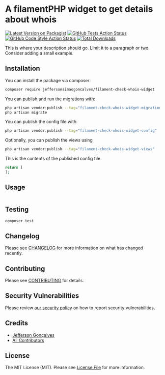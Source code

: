 # A filamentPHP widget to get details about whois

[![Latest Version on Packagist](https://img.shields.io/packagist/v/jeffersonsimaogoncalves/filament-check-whois-widget.svg?style=flat-square)](https://packagist.org/packages/jeffersonsimaogoncalves/filament-check-whois-widget)
[![GitHub Tests Action Status](https://img.shields.io/github/actions/workflow/status/jeffersonsimaogoncalves/filament-check-whois-widget/run-tests.yml?branch=main&label=tests&style=flat-square)](https://github.com/jeffersonsimaogoncalves/filament-check-whois-widget/actions?query=workflow%3Arun-tests+branch%3Amain)
[![GitHub Code Style Action Status](https://img.shields.io/github/actions/workflow/status/jeffersonsimaogoncalves/filament-check-whois-widget/fix-php-code-style-issues.yml?branch=main&label=code%20style&style=flat-square)](https://github.com/jeffersonsimaogoncalves/filament-check-whois-widget/actions?query=workflow%3A"Fix+PHP+code+styling"+branch%3Amain)
[![Total Downloads](https://img.shields.io/packagist/dt/jeffersonsimaogoncalves/filament-check-whois-widget.svg?style=flat-square)](https://packagist.org/packages/jeffersonsimaogoncalves/filament-check-whois-widget)


This is where your description should go. Limit it to a paragraph or two. Consider adding a small example.

## Installation

You can install the package via composer:

```bash
composer require jeffersonsimaogoncalves/filament-check-whois-widget
```

You can publish and run the migrations with:

```bash
php artisan vendor:publish --tag="filament-check-whois-widget-migrations"
php artisan migrate
```

You can publish the config file with:

```bash
php artisan vendor:publish --tag="filament-check-whois-widget-config"
```

Optionally, you can publish the views using

```bash
php artisan vendor:publish --tag="filament-check-whois-widget-views"
```

This is the contents of the published config file:

```php
return [
];
```

## Usage

```php

```

## Testing

```bash
composer test
```

## Changelog

Please see [CHANGELOG](CHANGELOG.md) for more information on what has changed recently.

## Contributing

Please see [CONTRIBUTING](.github/CONTRIBUTING.md) for details.

## Security Vulnerabilities

Please review [our security policy](../../security/policy) on how to report security vulnerabilities.

## Credits

- [Jèfferson Gonçalves](https://github.com/jeffersonsimaogoncalves)
- [All Contributors](../../contributors)

## License

The MIT License (MIT). Please see [License File](LICENSE.md) for more information.
